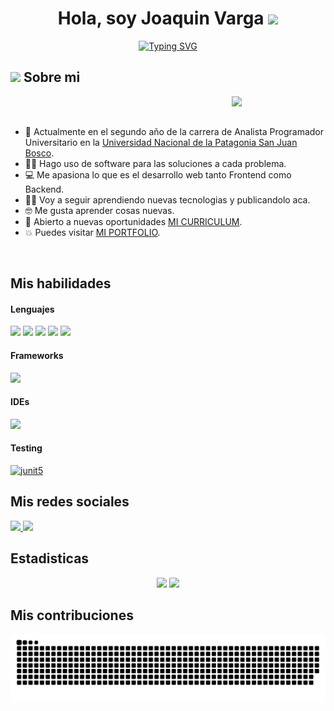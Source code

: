 <h1 align="center">Hola, soy Joaquin Varga <img src="https://media.giphy.com/media/hvRJCLFzcasrR4ia7z/giphy.gif" width="35"></h1>

<p align="center">
 <a href="https://git.io/typing-svg"><img src="https://readme-typing-svg.herokuapp.com?font=Fira+Code&pause=1000&width=435&lines=Desarrollador+web+en+formacion+" alt="Typing SVG" /></a>
</p>

## <picture><img src = "https://github.com/7oSkaaa/7oSkaaa/blob/main/Images/about_me.gif?raw=true" width = 50px></picture> Sobre mi

<a href="https://github.com/UjwalKandi"><img align='right' src='https://github.com/UjwalKandi/UjwalKandi/blob/changes-to-readme/svg/87202985-820dcb80-c2b6-11ea-9f56-7ec461c497c3.gif' width='150"'></a></h2>

<br><br>

- :school: Actualmente en el segundo año de la carrera de Analista Programador Universitario en la [Universidad Nacional de la Patagonia San Juan Bosco](https://www.unp.edu.ar/).
- :technologist: Hago uso de software para las soluciones a cada problema.
- :computer: Me apasiona lo que es el desarrollo web tanto Frontend como Backend.
- :student: Voy a seguir aprendiendo nuevas tecnologias y publicandolo aca.
- :nerd_face: Me gusta aprender cosas nuevas.
- :thinking: Abierto a nuevas oportunidades [MI CURRICULUM]().
- :boom: Puedes visitar [MI PORTFOLIO]().
<br>

## Mis habilidades

<h4> Lenguajes </h4>
<span> 
  <img src="https://img.shields.io/badge/HTML5-E34F26?style=for-the-badge&logo=html5&logoColor=white">
  <img src="https://img.shields.io/badge/CSS3-1572B6?style=for-the-badge&logo=css3&logoColor=white">
  <img src="https://img.shields.io/badge/Java-ED8B00?style=for-the-badge&logo=java&logoColor=white">
  <img src="https://img.shields.io/badge/C-00599C?style=for-the-badge&logo=c&logoColor=white">
 <img src="https://img.shields.io/badge/python%20-%2314354C.svg?&style=for-the-badge&logo=python&logoColor=white">
</span>

<h4> Frameworks </h4>
<span>
  <img src="https://img.shields.io/badge/Bootstrap-563D7C?style=for-the-badge&logo=bootstrap&logoColor=white">
</span>

<h4> IDEs </h4>
<span>
<img src="https://img.shields.io/badge/Visual_Studio_Code-0078D4?style=for-the-badge&logo=visual%20studio%20code&logoColor=white">


<h4> Testing </h4>
<span>
    <a href="https://junit.org/junit5/" target="_blank"> 
    <img src="https://img.shields.io/badge/junit-25A162.svg?style=for-the-badge&logo=junit5&logoColor=white" alt="junit5" /> 
  </a> 

</span>

## Mis redes sociales

<a href= "https://www.instagram.com/joacodv6_/">
    <img src="https://img.shields.io/badge/Instagram-%23E4405F.svg?style=for-the-badge&logo=Instagram&logoColor=white">
</a>

<a href="https://www.linkedin.com/in/joaquin-varga-563020373/">
<img src="https://img.shields.io/badge/linkedin-%230077B5.svg?&style=for-the-badge&logo=linkedin&logoColor=white">
</a>


## Estadisticas
<p align= "center">
  <img height= "150" src="https://github-readme-stats.vercel.app/api?username=JoaquinVarga19&theme=react&show_icons=true&include_all_commits=true" />
  <img height= "150" src="https://github-readme-stats.vercel.app/api/top-langs/?username=JoaquinVarga19&theme=react&layout=compact" />
</p>

## Mis contribuciones
<p align="center">
  <img  src="https://raw.githubusercontent.com/Elanza-48/Elanza-48/main/resources/img/github-contribution-grid-snake.svg"
    alt="example" />
</p>



